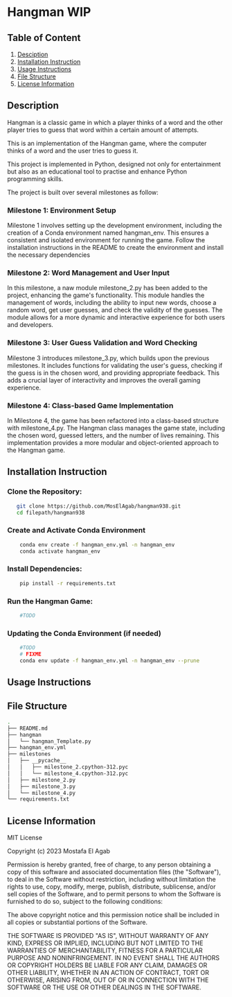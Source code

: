 # Hangman WIP

## Table of Content 
1. [Desciption](#description)
1. [Installation Instruction](#installation-instruction)
1. [Usage Instructions](#usage-instructions)
1. [File Structure](#file-structure)
1. [License Information](#license-information)


## Description
Hangman is a classic game in which a player thinks of a word and the other player tries to guess that word within a certain amount of attempts.

This is an implementation of the Hangman game, where the computer thinks of a word and the user tries to guess it.

This project is implemented in Python, designed not only for entertainment but also as an educational tool to practise and enhance Python programming skills.

The project is built over several milestones as follow:

### Milestone 1: Environment Setup

Milestone 1 involves setting up the development environment, including the creation of a Conda environment named hangman_env. This ensures a consistent and isolated environment for running the game. Follow the installation instructions in the README to create the environment and install the necessary dependencies

### Milestone 2: Word Management and User Input

In this milestone, a naw module milestone_2.py has been added to the project, enhancing the game's functionality. This module handles the management of words, including the ability to input new words, choose a random word, get user guesses, and check the validity of the guesses. The module allows for a more dynamic and interactive experience for both users and developers.

### Milestone 3:  User Guess Validation and Word Checking

Milestone 3 introduces milestone_3.py, which builds upon the previous milestones. It includes functions for validating the user's guess, checking if the guess is in the chosen word, and providing appropriate feedback. This adds a crucial layer of interactivity and improves the overall gaming experience.

### Milestone 4:  Class-based Game Implementation

In Milestone 4, the game has been refactored into a class-based structure with milestone_4.py. The Hangman class manages the game state, including the chosen word, guessed letters, and the number of lives remaining. This implementation provides a more modular and object-oriented approach to the Hangman game.

## Installation Instruction

### **Clone the Repository:**

```bash
   git clone https://github.com/MosElAgab/hangman938.git
   cd filepath/hangman938
```
### **Create and Activate Conda Environment**

```bash
    conda env create -f hangman_env.yml -n hangman_env
    conda activate hangman_env
```
### **Install Dependencies:**
```bash
    pip install -r requirements.txt
```
### **Run the Hangman Game:**
```bash
    #TODO
```
### **Updating the Conda Environment (if needed)**
```bash
    #TODO
    # FIXME
    conda env update -f hangman_env.yml -n hangman_env --prune
```

## Usage Instructions


## File Structure
```bash
.
├── README.md
├── hangman
│   └── hangman_Template.py
├── hangman_env.yml
├── milestones
│   ├── __pycache__
│   │   ├── milestone_2.cpython-312.pyc
│   │   └── milestone_4.cpython-312.pyc
│   ├── milestone_2.py
│   ├── milestone_3.py
│   └── milestone_4.py
└── requirements.txt
```

## License Information
MIT License

Copyright (c) 2023 Mostafa El Agab

Permission is hereby granted, free of charge, to any person obtaining a copy
of this software and associated documentation files (the "Software"), to deal
in the Software without restriction, including without limitation the rights
to use, copy, modify, merge, publish, distribute, sublicense, and/or sell
copies of the Software, and to permit persons to whom the Software is
furnished to do so, subject to the following conditions:

The above copyright notice and this permission notice shall be included in all
copies or substantial portions of the Software.

THE SOFTWARE IS PROVIDED "AS IS", WITHOUT WARRANTY OF ANY KIND, EXPRESS OR
IMPLIED, INCLUDING BUT NOT LIMITED TO THE WARRANTIES OF MERCHANTABILITY,
FITNESS FOR A PARTICULAR PURPOSE AND NONINFRINGEMENT. IN NO EVENT SHALL THE
AUTHORS OR COPYRIGHT HOLDERS BE LIABLE FOR ANY CLAIM, DAMAGES OR OTHER
LIABILITY, WHETHER IN AN ACTION OF CONTRACT, TORT OR OTHERWISE, ARISING FROM,
OUT OF OR IN CONNECTION WITH THE SOFTWARE OR THE USE OR OTHER DEALINGS IN THE
SOFTWARE.
